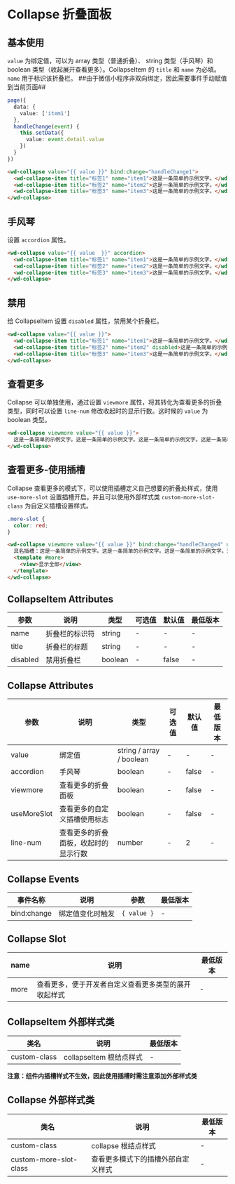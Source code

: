 <frame/>

# Collapse 折叠面板

## 基本使用

`value` 为绑定值，可以为 array 类型（普通折叠）、 string 类型（手风琴）和 boolean 类型（收起展开查看更多）。CollapseItem 的 `title` 和 `name` 为必填。`name` 用于标识该折叠栏。 ##由于微信小程序非双向绑定，因此需要事件手动赋值到当前页面##

```typescript
page({
  data: {
    value: ['item1']
  },
  handleChange(event) {
    this.setData({
      value: event.detail.value
    })
  }
})
```

```html
<wd-collapse value="{{ value }}" bind:change="handleChange1">
  <wd-collapse-item title="标签1" name="item1">这是一条简单的示例文字。</wd-collapse-item>
  <wd-collapse-item title="标签2" name="item2">这是一条简单的示例文字。</wd-collapse-item>
  <wd-collapse-item title="标签3" name="item3">这是一条简单的示例文字。</wd-collapse-item>
</wd-collapse>
```

## 手风琴

设置 `accordion` 属性。

```html
<wd-collapse value="{{ value  }}" accordion>
  <wd-collapse-item title="标签1" name="item1">这是一条简单的示例文字。</wd-collapse-item>
  <wd-collapse-item title="标签2" name="item2">这是一条简单的示例文字。</wd-collapse-item>
  <wd-collapse-item title="标签3" name="item3">这是一条简单的示例文字。</wd-collapse-item>
</wd-collapse>
```

## 禁用

给 CollapseItem 设置 `disabled` 属性，禁用某个折叠栏。

```html
<wd-collapse value="{{ value }}">
  <wd-collapse-item title="标签1" name="item1">这是一条简单的示例文字。</wd-collapse-item>
  <wd-collapse-item title="标签2" name="item2" disabled>这是一条简单的示例文字。</wd-collapse-item>
  <wd-collapse-item title="标签3" name="item3">这是一条简单的示例文字。</wd-collapse-item>
</wd-collapse>
```

## 查看更多

Collapse 可以单独使用，通过设置 `viewmore` 属性，将其转化为查看更多的折叠类型，同时可以设置 `line-num` 修改收起时的显示行数。这时候的 `value` 为 boolean 类型。

```html
<wd-collapse viewmore value="{{ value }}">
  这是一条简单的示例文字。这是一条简单的示例文字。这是一条简单的示例文字。这是一条简单的示例文字。这是一条简单的示例文字。这是一条简单的示例文字。这是一条简单的示例文字。这是一条简单的示例文字。
</wd-collapse>
```

## 查看更多-使用插槽

Collapse 查看更多的模式下，可以使用插槽定义自己想要的折叠处样式，使用 `use-more-slot` 设置插槽开启。并且可以使用外部样式类 `custom-more-slot-class` 为自定义插槽设置样式。

```scss
.more-slot {
  color: red;
}
```

```html
<wd-collapse viewmore value="{{ value }}" bind:change="handleChange4" use-more-slot custom-more-slot-class="more-slot">
  具名插槽：这是一条简单的示例文字。这是一条简单的示例文字。这是一条简单的示例文字。这是一条简单的示例文字。这是一条简单的示例文字。这是一条简单的示例文字。这是一条简单的示例文字。这是一条简单的示例文字。
  <template #more>
    <view>显示全部</view>
  </template>
</wd-collapse>
```

## CollapseItem Attributes

| 参数     | 说明           | 类型    | 可选值 | 默认值 | 最低版本 |
| -------- | -------------- | ------- | ------ | ------ | -------- |
| name     | 折叠栏的标识符 | string  | -      | -      | -        |
| title    | 折叠栏的标题   | string  | -      | -      | -        |
| disabled | 禁用折叠栏     | boolean | -      | false  | -        |

## Collapse Attributes

| 参数        | 说明                                 | 类型                     | 可选值 | 默认值 | 最低版本 |
| ----------- | ------------------------------------ | ------------------------ | ------ | ------ | -------- |
| value       | 绑定值                               | string / array / boolean | -      | -      | -        |
| accordion   | 手风琴                               | boolean                  | -      | false  | -        |
| viewmore    | 查看更多的折叠面板                   | boolean                  | -      | false  | -        |
| useMoreSlot | 查看更多的自定义插槽使用标志         | boolean                  | -      | false  | -        |
| line-num    | 查看更多的折叠面板，收起时的显示行数 | number                   | -      | 2      | -        |

## Collapse Events

| 事件名称    | 说明             | 参数        | 最低版本 |
| ----------- | ---------------- | ----------- | -------- |
| bind:change | 绑定值变化时触发 | `{ value }` | -        |

## Collapse Slot

| name | 说明                                                 | 最低版本 |
| ---- | ---------------------------------------------------- | -------- |
| more | 查看更多，便于开发者自定义查看更多类型的展开收起样式 | -        |

## CollapseItem 外部样式类

| 类名         | 说明                    | 最低版本 |
| ------------ | ----------------------- | -------- |
| custom-class | collapseItem 根结点样式 | -        |

**注意：组件内插槽样式不生效，因此使用插槽时需注意添加外部样式类**

## Collapse 外部样式类

| 类名                   | 说明                               | 最低版本 |
| ---------------------- | ---------------------------------- | -------- |
| custom-class           | collapse 根结点样式                | -        |
| custom-more-slot-class | 查看更多模式下的插槽外部自定义样式 | -        |
